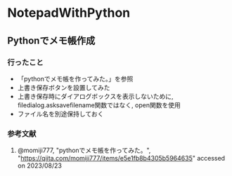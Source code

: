 # NotepadWithPython
## Pythonでメモ帳作成
### 行ったこと
* 「pythonでメモ帳を作ってみた。」を参照
* 上書き保存ボタンを設置してみた
* 上書き保存時にダイアログボックスを表示しないために, filedialog.asksavefilename関数ではなく, open関数を使用
* ファイル名を別途保持しておく
### 参考文献
1. @momiji777, "pythonでメモ帳を作ってみた。", "https://qiita.com/momiji777/items/e5e1fb8b4305b5964635" accessed on 2023/08/23

